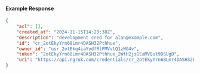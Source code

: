 <!-- Code generated for API Clients. DO NOT EDIT. -->

#### Example Response

```json
{
	"acl": [],
	"created_at": "2024-11-15T14:23:38Z",
	"description": "development cred for alan@example.com",
	"id": "cr_2otEkyYrn68Lmr4DASH32Pthhue",
	"owner_id": "usr_2otEkq4iaYvdfRlFMVvtQ1zWG4v",
	"token": "2otEkyYrn68Lmr4DASH32Pthhue_2WtH2jsGEaMVQut9DSUgD",
	"uri": "https://api.ngrok.com/credentials/cr_2otEkyYrn68Lmr4DASH32Pthhue"
}
```
